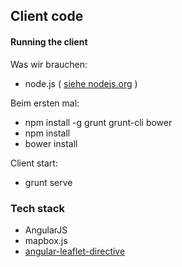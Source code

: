 Client code
-----------
#### Running the client
Was wir brauchen:
 - node.js ( [siehe nodejs.org](http://nodejs.org) )

Beim ersten mal:
 - npm install -g grunt grunt-cli bower
 - npm install
 - bower install

Client start:
 - grunt serve



### Tech stack
 - AngularJS
 - mapbox.js
 - [angular-leaflet-directive](http://tombatossals.github.io/angular-leaflet-directive/#!/examples/geojson)
